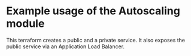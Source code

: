 # Example usage of the Autoscaling module

This terraform creates a public and a private service. It also exposes the public service via an Application Load Balancer. 
